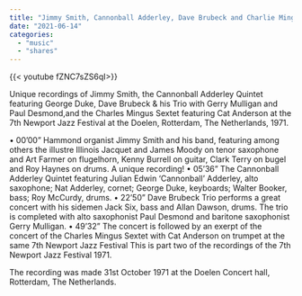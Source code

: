 ```yaml
---
title: "Jimmy Smith, Cannonball Adderley, Dave Brubeck and Charlie Mingus live • 31-10-1971"
date: "2021-06-14"
categories:
  - "music"
  - "shares"
---
```


<div style="width: 70vw;">{{< youtube fZNC7sZS6qI>}}</div>

Unique recordings of Jimmy Smith, the Cannonball Adderley Quintet featuring George Duke, Dave Brubeck & his Trio with Gerry Mulligan and Paul Desmond,and the Charles Mingus Sextet featuring Cat Anderson at the 7th Newport Jazz Festival at the Doelen, Rotterdam, The Netherlands, 1971.

• 00’00” Hammond organist Jimmy Smith and his band, featuring among others the illustre Illinois Jacquet and James Moody on tenor saxophone and Art Farmer on flugelhorn, Kenny Burrell on guitar, Clark Terry on bugel and Roy Haynes on drums. A unique recording!
• 05’36” The Cannonball Adderley Quintet featuring Julian Edwin ‘Cannonball’ Adderley, alto saxophone; Nat Adderley, cornet; George Duke, keyboards; Walter Booker, bass; Roy McCurdy, drums.
• 22’50” Dave Brubeck Trio performs a great concert with his sidemen Jack Six, bass and Allan Dawson, drums. The trio is completed with alto saxophonist Paul Desmond and baritone saxophonist Gerry Mulligan.
• 49’32” The concert is followed by an exerpt of the concert of the Charles Mingus Sextet with Cat Anderson on trumpet at the same 7th Newport Jazz Festival This is part two of the recordings of the 7th Newport Jazz Festival 1971.

The recording was made 31st October 1971 at the Doelen Concert hall, Rotterdam, The Netherlands.
